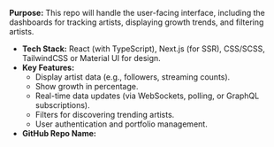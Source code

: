 **Purpose:** This repo will handle the user-facing interface, including the dashboards for tracking artists, displaying growth trends, and filtering artists.

- **Tech Stack:** React (with TypeScript), Next.js (for SSR), CSS/SCSS, TailwindCSS or Material UI for design.
- **Key Features:**
    - Display artist data (e.g., followers, streaming counts).
    - Show growth in percentage.
    - Real-time data updates (via WebSockets, polling, or GraphQL subscriptions).
    - Filters for discovering trending artists.
    - User authentication and portfolio management.
- **GitHub Repo Name:**